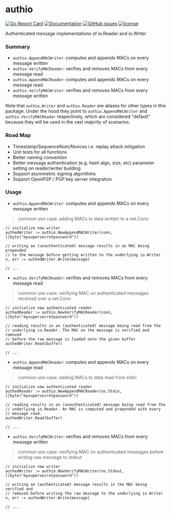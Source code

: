 # authio

[![Go Report Card](https://goreportcard.com/badge/github.com/adrianosela/authio)](https://goreportcard.com/report/github.com/adrianosela/authio)
[![Documentation](https://godoc.org/github.com/adrianosela/authio?status.svg)](https://godoc.org/github.com/adrianosela/authio)
[![GitHub issues](https://img.shields.io/github/issues/adrianosela/authio.svg)](https://github.com/adrianosela/authio/issues)
[![license](https://img.shields.io/github/license/adrianosela/authio.svg)](https://github.com/adrianosela/authio/blob/master/LICENSE)

Authenticated message implementations of io.Reader and io.Writer

### Summary

- `authio.AppendMACWriter`: computes and appends MACs on every message written
- `authio.VerifyMACReader`: verifies and removes MACs from every message read
- `authio.AppendMACReader`: computes and appends MACs on every message read
- `authio.VerifyMACWriter`: verifies and removes MACs from every message written

Note that `authio.Writer` and `authio.Reader` are aliases for other types in this package. Under the hood they point to `authio.AppendMACWriter` and `authio.VerifyMACReader` respectively, which are considered "default" because they will be used in the vast majority of scenarios.

### Road Map

- Timestamp/SequenceNum/Nonces i.e. replay attack mitigation
- Unit tests for all functions
- Better naming convention
- Better message authentication (e.g. hash algo, size, etc) parameter setting on reader/writer building
- Support asymmetric signing algorithms
- Support OpenPGP / PGP key server integration

### Usage

- `authio.AppendMACWriter`: computes and appends MACs on every message written

> common use case: adding MACs to data written to a net.Conn

```
// initialize new writer
authedWriter := authio.NewAppendMACWriter(conn, []byte("mysupersecretpassword"))

// writing an (unauthenticated) message results in an MAC being prepended
// to the message before getting written to the underlying io.Writer
n, err := authedWriter.Write(message)

// ...
```

- `authio.VerifyMACReader`: verifies and removes MACs from every message read

> common use case: verifying MAC on authenticated messages received over a net.Conn

```
// initialize new authenticated reader
authedReader := authio.NewVerifyMACReader(conn, []byte("mysupersecretpassword"))

// reading results in an (authenticated) message being read from the
// underlying io.Reader. The MAC on the message is verified and removed
// before the raw message is loaded onto the given buffer
authedWriter.Read(buffer)

// ...
```

- `authio.AppendMACReader`: computes and appends MACs on every message read

> common use case: adding MACs to data read from stdin

```
// initialize new authenticated reader
authedReader := authio.NewAppendMACReader(os.Stdin, []byte("mysupersecretpassword"))

// reading results in an (unauthenticated) message being read from the
// underlying io.Reader. An MAC is computed and prepended with every
// message read.
authedWriter.Read(buffer)

// ...
```

- `authio.VerifyMACWriter`: verifies and removes MACs from every message written

> common use case: verifying MAC on authenticated messages before writing raw message to stdout
 
```
// initialize new writer
authedWriter := authio.NewVerifyMACWriter(os.Stdout, []byte("mysupersecretpassword"))

// writing an (authenticated) message results in the MAC being verified and
// removed before writing the raw message to the underlying io.Writer 
n, err := authedWriter.Write(message)

// ...
```
